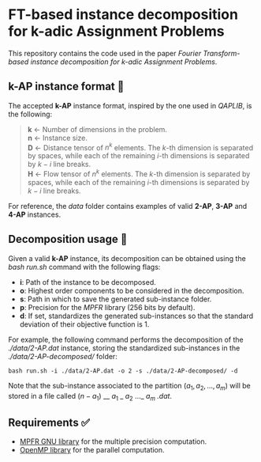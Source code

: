 # FT-based instance decomposition for k-adic Assignment Problems

This repository contains the code used in the paper _Fourier Transform-based instance decomposition for k-adic Assignment Problems_.

## k-AP instance format 📝

The accepted **k-AP** instance format, inspired by the one used in _QAPLIB_, is the following:

> **k** &larr; Number of dimensions in the problem.  
> **n** &larr; Instance size.  
> **D** &larr; Distance tensor of $n^k$ elements. The $k$-th dimension is separated by spaces, while each of the remaining $i$-th dimensions is separated by $k-i$ line breaks.  
> **H** &larr; Flow tensor of $n^k$ elements. The $k$-th dimension is separated by spaces, while each of the remaining $i$-th dimensions is separated by $k-i$ line breaks.  

For reference, the _data_ folder contains examples of valid **2-AP**, **3-AP** and **4-AP** instances.

## Decomposition usage 🧩

Given a valid **k-AP** instance, its decomposition can be obtained using the _bash run.sh_ command with the following flags:

  - **i**: Path of the instance to be decomposed.
  - **o**: Highest order components to be considered in the decomposition.
  - **s**: Path in which to save the generated sub-instance folder.
  - **p**: Precision for the _MPFR_ library (256 bits by default).
  - **d**: If set, standardizes the generated sub-instances so that the standard deviation of their objective function is 1.

For example, the following command performs the decomposition of the _./data/2-AP.dat_ instance, storing the standardized sub-instances in the _./data/2-AP-decomposed/_ folder:

```
bash run.sh -i ./data/2-AP.dat -o 2 -s ./data/2-AP-decomposed/ -d
```

Note that the sub-instance associated to the partition $(a_1,a_2,...,a_m)$ will be stored in a file called $(n-a_1)$ \_\_ $a_1$ \_ $a_2$ ...\_ $a_m$ _.dat_.

## Requirements ✅

  - [MPFR GNU library](https://www.mpfr.org/) for the multiple precision computation.
  - [OpenMP library](https://www.openmp.org/) for the parallel computation.
